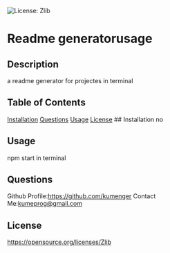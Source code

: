  ![License: Zlib](https://img.shields.io/badge/License-Zlib-lightgrey.svg)
  # Readme generatorusage
   ## Description
  a readme generator for projectes in terminal
  ## Table of Contents
  [Installation](https://github.com/kumenger/professional-readme-generator#installation)  [Questions](https://github.com/kumenger/professional-readme-generator#questions)  [Usage](https://github.com/kumenger/professional-readme-generator#usage)  [License](https://github.com/kumenger/professional-readme-generator#license)  ## Installation
  no
   ## Usage
  npm start in terminal
  ## Questions
  Github Profile:https://github.com/kumenger  Contact Me:kumeprog@gmail.com
 ## License
  https://opensource.org/licenses/Zlib



